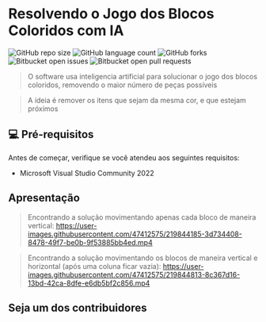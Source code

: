 # Resolvendo o Jogo dos Blocos Coloridos com IA

<!---Esses são exemplos. Veja https://shields.io para outras pessoas ou para personalizar este conjunto de escudos. Você pode querer incluir dependências, status do projeto e informações de licença aqui--->

![GitHub repo size](https://img.shields.io/github/repo-size/fellipeafonseca/README-template?style=for-the-badge)
![GitHub language count](https://img.shields.io/github/languages/count/fellipeafonseca/README-template?style=for-the-badge)
![GitHub forks](https://img.shields.io/github/forks/fellipeafonseca/README-template?style=for-the-badge)
![Bitbucket open issues](https://img.shields.io/bitbucket/issues/fellipeafonseca/README-template?style=for-the-badge)
![Bitbucket open pull requests](https://img.shields.io/bitbucket/pr-raw/fellipeafonseca/README-template?style=for-the-badge)




> O software usa inteligencia artificial para solucionar o jogo dos blocos coloridos, removendo o maior número de peças possíveis

> A ideia é remover os itens que sejam da mesma cor, e que estejam próximos

## 💻 Pré-requisitos

Antes de começar, verifique se você atendeu aos seguintes requisitos:
<!---Estes são apenas requisitos de exemplo. Adicionar, duplicar ou remover conforme necessário--->
* Microsoft Visual Studio Community 2022 


## Apresentação

> Encontrando a solução movimentando apenas cada bloco de maneira vertical:
https://user-images.githubusercontent.com/47412575/219844185-3d734408-8478-49f7-be0b-9f53885bb4ed.mp4


> Encontrando a solução movimentando os blocos de maneira vertical e horizontal (após uma coluna ficar vazia):
https://user-images.githubusercontent.com/47412575/219844813-8c367d16-13bd-42ca-8dfe-e6db5bf2c856.mp4


## Seja um dos contribuidores<br>




